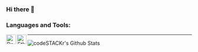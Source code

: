 ### Hi there 👋

### Languages and Tools:
<img align="left" alt="DotNetCore" width="26px" src="https://upload.wikimedia.org/wikipedia/commons/e/ee/.NET_Core_Logo.svg" />
<img align="left" alt="Ethereum" width="26px" src="https://upload.wikimedia.org/wikipedia/commons/thumb/0/05/Ethereum_logo_2014.svg/1200px-Ethereum_logo_2014.svg.png" />

---

<img align="left" alt="codeSTACKr's Github Stats" src="https://github-readme-stats.codestackr.vercel.app/api?username=strykerin&show_icons=true&hide_border=true" />


<!--
**fabio770/fabio770** is a ✨ _special_ ✨ repository because its `README.md` (this file) appears on your GitHub profile.

Here are some ideas to get you started:

- 🔭 I’m currently working on ...
- 🌱 I’m currently learning ...
- 👯 I’m looking to collaborate on ...
- 🤔 I’m looking for help with ...
- 💬 Ask me about ...
- 📫 How to reach me: ...
- 😄 Pronouns: ...
- ⚡ Fun fact: ...
-->

